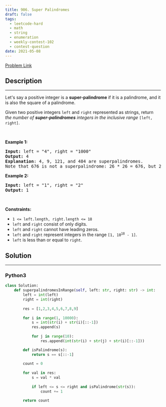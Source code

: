 ```yaml
---
title: 906. Super Palindromes
draft: false
tags: 
  - leetcode-hard
  - math
  - string
  - enumeration
  - weekly-contest-102
  - contest-question
date: 2021-05-08
---
```


[Problem Link](https://leetcode.com/problems/super-palindromes/)

## Description

---
<p>Let&#39;s say a positive integer is a <strong>super-palindrome</strong> if it is a palindrome, and it is also the square of a palindrome.</p>

<p>Given two positive integers <code>left</code> and <code>right</code> represented as strings, return <em>the number of <strong>super-palindromes</strong> integers in the inclusive range</em> <code>[left, right]</code>.</p>

<p>&nbsp;</p>
<p><strong class="example">Example 1:</strong></p>

<pre>
<strong>Input:</strong> left = &quot;4&quot;, right = &quot;1000&quot;
<strong>Output:</strong> 4
<strong>Explanation</strong>: 4, 9, 121, and 484 are superpalindromes.
Note that 676 is not a superpalindrome: 26 * 26 = 676, but 26 is not a palindrome.
</pre>

<p><strong class="example">Example 2:</strong></p>

<pre>
<strong>Input:</strong> left = &quot;1&quot;, right = &quot;2&quot;
<strong>Output:</strong> 1
</pre>

<p>&nbsp;</p>
<p><strong>Constraints:</strong></p>

<ul>
	<li><code>1 &lt;= left.length, right.length &lt;= 18</code></li>
	<li><code>left</code> and <code>right</code> consist of only digits.</li>
	<li><code>left</code> and <code>right</code> cannot have leading zeros.</li>
	<li><code>left</code> and <code>right</code> represent integers in the range <code>[1, 10<sup>18</sup> - 1]</code>.</li>
	<li><code>left</code> is less than or equal to <code>right</code>.</li>
</ul>


## Solution

---
### Python3
``` py title='super-palindromes'
class Solution:
    def superpalindromesInRange(self, left: str, right: str) -> int:
        left = int(left)
        right = int(right)
        
        res = [1,2,3,4,5,6,7,8,9]
        
        for i in range(1, 10000):
            s = int(str(i) + str(i)[::-1])
            res.append(s)
            
            for j in range(10):
                res.append(int(str(i) + str(j) + str(i)[::-1]))

        def isPalindrome(s):
            return s == s[::-1]
        
        count = 0
        
        for val in res:
            s = val * val
            
            if left <= s <= right and isPalindrome(str(s)):
                count += 1
        
        return count
```

